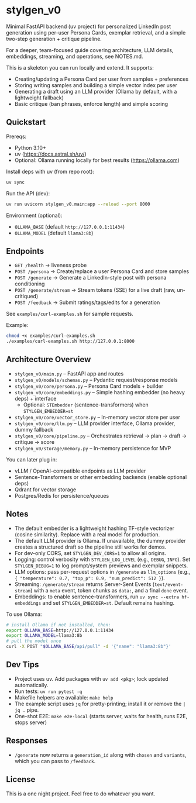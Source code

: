 # stylgen_v0

Minimal FastAPI backend (uv project) for personalized LinkedIn post generation using per-user Persona Cards, exemplar retrieval, and a simple two-step generation + critique pipeline.

For a deeper, team-focused guide covering architecture, LLM details, embeddings, streaming, and operations, see NOTES.md.

This is a skeleton you can run locally and extend. It supports:
- Creating/updating a Persona Card per user from samples + preferences
- Storing writing samples and building a simple vector index per user
- Generating a draft using an LLM provider (Ollama by default, with a lightweight fallback)
- Basic critique (ban phrases, enforce length) and simple scoring

## Quickstart

Prereqs:
- Python 3.10+
- uv (https://docs.astral.sh/uv/)
- Optional: Ollama running locally for best results (https://ollama.com)

Install deps with uv (from repo root):

```bash
uv sync
```

Run the API (dev):

```bash
uv run uvicorn stylgen_v0.main:app --reload --port 8000
```

Environment (optional):
- `OLLAMA_BASE` (default `http://127.0.0.1:11434`)
- `OLLAMA_MODEL` (default `llama3:8b`)

## Endpoints

- `GET /health` → liveness probe
- `POST /persona` → Create/replace a user Persona Card and store samples
- `POST /generate` → Generate a LinkedIn-style post with persona conditioning
- `POST /generate/stream` → Stream tokens (SSE) for a live draft (raw, un-critiqued)
- `POST /feedback` → Submit ratings/tags/edits for a generation

See `examples/curl-examples.sh` for sample requests.

Example:

```bash
chmod +x examples/curl-examples.sh
./examples/curl-examples.sh http://127.0.0.1:8000
```

## Architecture Overview

- `stylgen_v0/main.py` – FastAPI app and routes
- `stylgen_v0/models/schemas.py` – Pydantic request/response models
- `stylgen_v0/core/persona.py` – Persona Card models + builder
- `stylgen_v0/core/embeddings.py` – Simple hashing embedder (no heavy deps) + interface
  - Optional: `STEmbedder` (sentence-transformers) when `STYLGEN_EMBEDDER=st`
- `stylgen_v0/core/vector_store.py` – In-memory vector store per user
- `stylgen_v0/core/llm.py` – LLM provider interface, Ollama provider, dummy fallback
- `stylgen_v0/core/pipeline.py` – Orchestrates retrieval → plan → draft → critique → score
- `stylgen_v0/storage/memory.py` – In-memory persistence for MVP

You can later plug in:
- vLLM / OpenAI-compatible endpoints as LLM provider
- Sentence-Transformers or other embedding backends (enable optional deps)
- Qdrant for vector storage
- Postgres/Redis for persistence/queues

## Notes
- The default embedder is a lightweight hashing TF-style vectorizer (cosine similarity). Replace with a real model for production.
- The default LLM provider is Ollama. If unavailable, the dummy provider creates a structured draft so the pipeline still works for demos.
- For dev-only CORS, set `STYLGEN_DEV_CORS=1` to allow all origins.
- Logging: control verbosity with `STYLGEN_LOG_LEVEL` (e.g., `DEBUG`, `INFO`). Set `STYLGEN_DEBUG=1` to log prompt/system previews and exemplar snippets.
- LLM options: pass per-request options in `/generate` as `llm_options` (e.g., `{ "temperature": 0.7, "top_p": 0.9, "num_predict": 512 }`).
- Streaming: `/generate/stream` returns Server-Sent Events (`text/event-stream`) with a `meta` event, token chunks as `data:`, and a final `done` event.
- Embeddings: to enable sentence-transformers, run `uv sync --extra hf-embeddings` and set `STYLGEN_EMBEDDER=st`. Default remains hashing.

To use Ollama:

```bash
# install Ollama if not installed, then:
export OLLAMA_BASE=http://127.0.0.1:11434
export OLLAMA_MODEL=llama3:8b
# pull the model once
curl -X POST "$OLLAMA_BASE/api/pull" -d '{"name": "llama3:8b"}'
```

## Dev Tips
- Project uses uv. Add packages with `uv add <pkg>`; lock updated automatically.
- Run tests: `uv run pytest -q`
- Makefile helpers are available: `make help`
- The example script uses `jq` for pretty-printing; install it or remove the `| jq .` pipe.
- One-shot E2E: `make e2e-local` (starts server, waits for health, runs E2E, stops server)

## Responses
- `/generate` now returns a `generation_id` along with `chosen` and `variants`, which you can pass to `/feedback`.

## License
This is a one night project. Feel free to do whatever you want.
